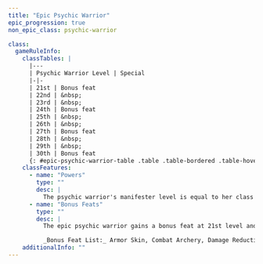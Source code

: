```yaml
---
title: "Epic Psychic Warrior"
epic_progression: true
non_epic_class: psychic-warrior

class:
  gameRuleInfo:
    classTables: |
      |---
      | Psychic Warrior Level | Special
      |-|-
      | 21st | Bonus feat
      | 22nd | &nbsp;
      | 23rd | &nbsp;
      | 24th | Bonus feat
      | 25th | &nbsp;
      | 26th | &nbsp;
      | 27th | Bonus feat
      | 28th | &nbsp;
      | 29th | &nbsp;
      | 30th | Bonus feat
      {: #epic-psychic-warrior-table .table .table-bordered .table-hover .table-striped data-caption="Table: The Epic Psychic Warrior" }
    classFeatures:
      - name: "Powers"
        type: ""
        desc: |
          The psychic warrior's manifester level is equal to her class level. The psychic warrior's base power points do not increase after 20th level. The epic psychic warrior gains one new power of any level that she can manifest at every even-numbered level she attains higher than 20th (22nd, 24th, 26th, and so on).
      - name: "Bonus Feats"
        type: ""
        desc: |
          The epic psychic warrior gains a bonus feat at 21st level and every three levels thereafter. These bonus feats must be selected from the list below.

          _Bonus Feat List:_ Armor Skin, Combat Archery, Damage Reduction, Devastating Critical, Dire Charge, Distant Shot, Epic Endurance, Epic Leadership, Epic Prowess, Epic Toughness, Epic Weapon Focus, Epic Weapon Specialization, Exceptional Deflection, Improved Combat Reflexes, Improved Stunning Fist, Improved Manifestation, Improved Whirlwind Attack, Infinite Deflection, Instant Reload, Legendary Commander, Lengendary Rider, Legendary Wrestler, Overwhelming Critical, Penetrate Damage Reduction, Perfect Two-Weapon Fighting, Reflect Arrows, Spellcasting Harrier, Storm of Throws, Superior Initiative, Swarm of Arrows, Two-Weapon Rend, Uncanny Accuracy. In addition to the feats on this list, the psychic warrior may treat any feat designated as a fighter or psychic warrior bonus feat, but not listed here, as being on his or her bonus feat list.
    additionalInfo: ""
---
```

